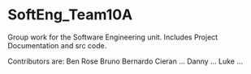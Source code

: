 # SoftEng_Team10A
Group work for the Software Engineering unit. Includes Project Documentation and src code.

Contributors are:
Ben Rose
Bruno Bernardo
Cieran ...
Danny ...
Luke ...

